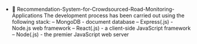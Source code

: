- 👋 Recommendation-System-for-Crowdsourced-Road-Monitoring-Applications
The development process has been carried out using the following stack:
–	MongoDB - document database
–	Express(.js) - Node.js web framework
–	React(.js) - a client-side JavaScript framework
–	Node(.js) - the premier JavaScript web server

<!---
Blitz123/Blitz123 is a ✨ special ✨ repository because its `README.md` (this file) appears on your GitHub profile.
You can click the Preview link to take a look at your changes.
--->
